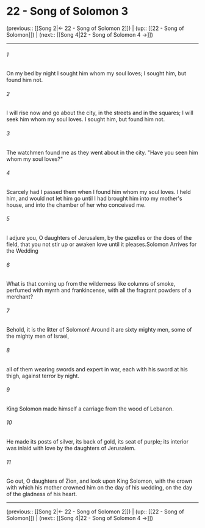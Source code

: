 # 22 - Song of Solomon 3

(previous:: [[Song 2|← 22 - Song of Solomon 2]]) | (up:: [[22 - Song of Solomon]]) | (next:: [[Song 4|22 - Song of Solomon 4 →]])

***


###### 1 
On my bed by night I sought him whom my soul loves; I sought him, but found him not. 

###### 2 
I will rise now and go about the city, in the streets and in the squares; I will seek him whom my soul loves. I sought him, but found him not. 

###### 3 
The watchmen found me as they went about in the city. "Have you seen him whom my soul loves?" 

###### 4 
Scarcely had I passed them when I found him whom my soul loves. I held him, and would not let him go until I had brought him into my mother's house, and into the chamber of her who conceived me. 

###### 5 
I adjure you, O daughters of Jerusalem, by the gazelles or the does of the field, that you not stir up or awaken love until it pleases.Solomon Arrives for the Wedding 

###### 6 
What is that coming up from the wilderness like columns of smoke, perfumed with myrrh and frankincense, with all the fragrant powders of a merchant? 

###### 7 
Behold, it is the litter of Solomon! Around it are sixty mighty men, some of the mighty men of Israel, 

###### 8 
all of them wearing swords and expert in war, each with his sword at his thigh, against terror by night. 

###### 9 
King Solomon made himself a carriage from the wood of Lebanon. 

###### 10 
He made its posts of silver, its back of gold, its seat of purple; its interior was inlaid with love by the daughters of Jerusalem. 

###### 11 
Go out, O daughters of Zion, and look upon King Solomon, with the crown with which his mother crowned him on the day of his wedding, on the day of the gladness of his heart.

***

(previous:: [[Song 2|← 22 - Song of Solomon 2]]) | (up:: [[22 - Song of Solomon]]) | (next:: [[Song 4|22 - Song of Solomon 4 →]])
